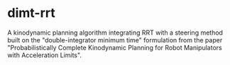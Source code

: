 # dimt-rrt
A kinodynamic planning algorithm integrating RRT with a steering method built on the "double-integrator minimum time" formulation from the paper "Probabilistically Complete Kinodynamic Planning for Robot Manipulators with Acceleration Limits".
